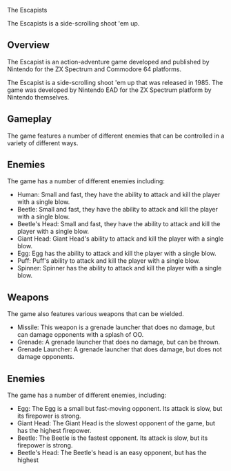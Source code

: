 The Escapists

The Escapists is a side-scrolling shoot 'em up.

## Overview

The Escapist is an action-adventure game developed and published by Nintendo for the ZX Spectrum and Commodore 64 platforms.

The Escapist is a side-scrolling shoot 'em up that was released in 1985. The game was developed by Nintendo EAD for the ZX Spectrum platform by Nintendo themselves.

## Gameplay

The game features a number of different enemies that can be controlled in a variety of different ways.

## Enemies

The game has a number of different enemies including:

*   Human: Small and fast, they have the ability to attack and kill the player with a single blow.
*   Beetle: Small and fast, they have the ability to attack and kill the player with a single blow.
*   Beetle's Head: Small and fast, they have the ability to attack and kill the player with a single blow.
*   Giant Head: Giant Head's ability to attack and kill the player with a single blow.
*   Egg: Egg has the ability to attack and kill the player with a single blow.
*   Puff: Puff's ability to attack and kill the player with a single blow.
*   Spinner: Spinner has the ability to attack and kill the player with a single blow.

## Weapons

The game also features various weapons that can be wielded.

*   Missile: This weapon is a grenade launcher that does no damage, but can damage opponents with a splash of OO.
*   Grenade: A grenade launcher that does no damage, but can be thrown.
*   Grenade Launcher: A grenade launcher that does damage, but does not damage opponents.

## Enemies

The game has a number of different enemies, including:

*   Egg: The Egg is a small but fast-moving opponent. Its attack is slow, but its firepower is strong.
*   Giant Head: The Giant Head is the slowest opponent of the game, but has the highest firepower.
*   Beetle: The Beetle is the fastest opponent. Its attack is slow, but its firepower is strong.
*   Beetle's Head: The Beetle's head is an easy opponent, but has the highest